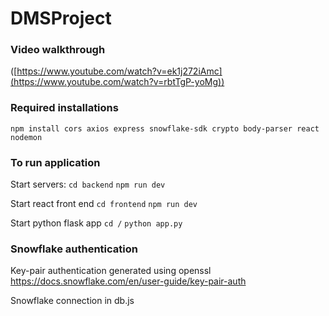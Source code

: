 # DMSProject

### Video walkthrough
([https://www.youtube.com/watch?v=ek1j272iAmc](https://www.youtube.com/watch?v=rbtTgP-yoMg))

### Required installations
`npm install cors axios express snowflake-sdk crypto body-parser react nodemon`

### To run application
Start servers:
`cd backend`
`npm run dev`

Start react front end
`cd frontend`
`npm run dev`

Start python flask app
`cd /`
`python app.py`

### Snowflake authentication
Key-pair authentication generated using openssl
https://docs.snowflake.com/en/user-guide/key-pair-auth

Snowflake connection in db.js
